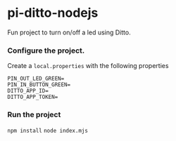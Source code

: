 # pi-ditto-nodejs
Fun project to turn on/off a led using Ditto.

### Configure the project.
Create a `local.properties` with the following properties
```
PIN_OUT_LED_GREEN=
PIN_IN_BUTTON_GREEN=
DITTO_APP_ID=
DITTO_APP_TOKEN=
```
### Run the project
`npm install`
`node index.mjs`